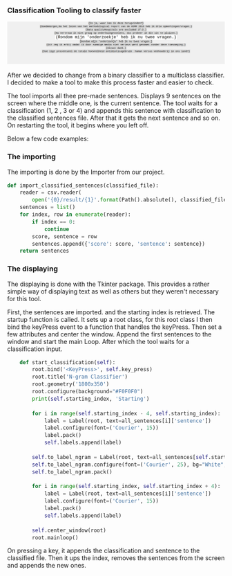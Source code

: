 ### Classification Tooling to classify faster

![Gif](../Resources/Images/sentence-classification.gif)

After we decided to change from a binary classifier to a multiclass classifier. 
I decided to make a tool to make this process faster and easier to check. 

The tool imports all thee pre-made sentences. 
Displays 9 sentences on the screen where the middle one, is the current sentence. 
The tool waits for a classification (1, 2 , 3 or 4) and appends this sentence with 
classification to the classified sentences file. After that it gets the next sentence and so on. 
On restarting the tool, it begins where you left off.

Below a few code examples: 

### The importing
The importing is done by the Importer from our project. 

```python 
def import_classified_sentences(classified_file):
    reader = csv.reader(
        open('{0}/result/{1}'.format(Path().absolute(), classified_file), mode='r'))
    sentences = list()
    for index, row in enumerate(reader):
        if index == 0:
            continue
        score, sentence = row
        sentences.append({'score': score, 'sentence': sentence})
    return sentences
```

### The displaying
The displaying is done with the Tkinter package. This provides a rather simple way of 
displaying text as well as others but they weren't necessary for this tool. 

First, the sentences are imported. and the starting index is retrieved. The startup function is called. It sets up a root class, for this root class I 
then bind the keyPress event to a function that handles the keyPress. Then set a 
few attributes and center the window. Append the first sentences to the window and 
start the main Loop. After which the tool waits for a classification input. 

```python
    def start_classification(self):
        root.bind('<KeyPress>', self.key_press)
        root.title('N-gram Classifier')
        root.geometry('1800x350')
        root.configure(background="#F0F0F0")
        print(self.starting_index, 'Starting')

        for i in range(self.starting_index - 4, self.starting_index):
            label = Label(root, text=all_sentences[i]['sentence'])
            label.configure(font=('Courier', 15))
            label.pack()
            self.labels.append(label)

        self.to_label_ngram = Label(root, text=all_sentences[self.starting_index]['sentence'])
        self.to_label_ngram.configure(font=('Courier', 25), bg="White", wraplength="1800")
        self.to_label_ngram.pack()

        for i in range(self.starting_index, self.starting_index + 4):
            label = Label(root, text=all_sentences[i]['sentence'])
            label.configure(font=('Courier', 15))
            label.pack()
            self.labels.append(label)

        self.center_window(root)
        root.mainloop()
```

On pressing a key, it appends the classification and sentence to the classified file. Then it ups the index, 
removes the sentences from the screen and appends the new ones. 



